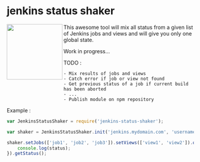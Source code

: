 # jenkins status shaker

<img src="https://cloud.githubusercontent.com/assets/1819206/12892413/4c4d9c00-ce8c-11e5-95de-a21d7128a60b.PNG" width="150" align="left" />

This awesome tool will mix all status from a given list of Jenkins jobs and views and will give you only one global state.

Work in progress...

TODO :
```
- Mix results of jobs and views
- Catch error if job or view not found
- Get previous status of a job if current build has been aborted
- ...
- Publish module on npm repository
```

Example :

```javascript
var JenkinsStatusShaker = require('jenkins-status-shaker');

var shaker = JenkinsStatusShaker.init('jenkins.mydomain.com', 'username', 'password');

shaker.setJobs(['job1', 'job2', 'job3']).setViews(['view1', 'view2']).onStatusReceived(function(status) {
    console.log(status);
}).getStatus();
```
